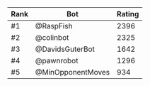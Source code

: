 Rank|Bot|Rating
---|---|---
#1|@RaspFish|2396
#2|@colinbot|2325
#3|@DavidsGuterBot|1642
#4|@pawnrobot|1296
#5|@MinOpponentMoves|934
